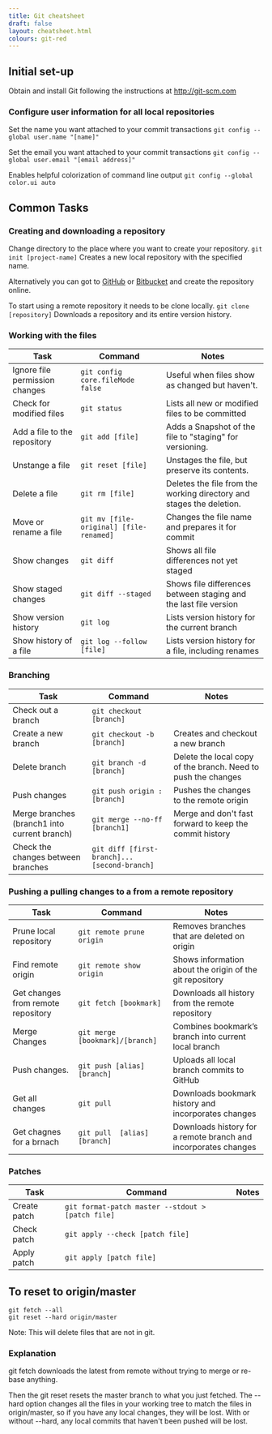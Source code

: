 ```yaml
---
title: Git cheatsheet
draft: false
layout: cheatsheet.html
colours: git-red
---
```

## Initial set-up

Obtain and install Git following the instructions at <http://git-scm.com>

### Configure user information for all local repositories

Set the name you want attached to your commit transactions
`git config --global user.name "[name]"`

Set the email you want attached to your commit transactions
`git config --global user.email "[email address]"`

Enables helpful colorization of command line output
`git config --global color.ui auto`

## Common Tasks

### Creating and downloading a repository

Change directory to the place where you want to create your repository.
`git init [project-name]` Creates a new local repository with the specified name.

Alternatively you can got to [GitHub](https://github.com) or [Bitbucket](https://bitbucket.org/) and create the repository online.

To start using a remote repository it needs to be clone locally.
`git clone [repository]`   Downloads a repository and its entire version history.

### Working with the files

|Task                          |Command                         |Notes                                                    |
|------------------------------|--------------------------------|---------------------------------------------------------|
|Ignore file permission changes|`git config core.fileMode false`|Useful when files show as changed but haven't.           |
|Check for modified files      |`git status`                    |Lists all new or modified files to be committed          |
|Add a file to the repository  |`git add [file]`                |Adds a Snapshot of the file to "staging" for versioning. |
|Unstange a file               |`git reset [file]`              |Unstages the file, but preserve its contents.            |
|Delete a file                 |`git rm [file]`                 |Deletes the file from the working directory and stages the deletion.|
|Move or rename a file         |`git mv [file-original] [file-renamed]`|Changes the file name and prepares it for commit  |
|Show changes                  |`git diff`                      |Shows all file differences not yet staged                |
|Show staged changes           |`git diff --staged`             |Shows file differences between staging and the last file version|
|Show version history          |`git log`                       |Lists version history for the current branch             |
|Show history of a file        |`git log --follow [file]`       |Lists version history for a file, including renames      |


### Branching

|Task                  |Command                    |Notes                                                          |
|----------------------|---------------------------|---------------------------------------------------------------|
|Check out a branch    |`git checkout [branch]`    |                                                               |
|Create a new branch   |`git checkout -b [branch]` |Creates and checkout a new branch                              |
|Delete branch         |`git branch -d [branch]`   |Delete the local copy of the branch. Need to push the changes  |
|Push changes          |`git push origin :[branch]`|Pushes the changes to the remote origin                        |
|Merge branches (branch1 into current branch)|`git merge --no-ff [branch1]`|Merge and don't fast forward to keep the commit history|
|Check the changes between branches|`git diff [first-branch]...[second-branch]`|                                   |

### Pushing a pulling changes to a from a remote repository

|Task                  |Command                        |Notes                                                          |
|----------------------|-------------------------------|---------------------------------------------------------------|
|Prune local repository|`git remote prune origin`      |Removes branches that are deleted on origin                    |
|Find remote origin    |`git remote show origin`       |Shows information about the origin of the git repository       |
|Get changes from remote repository|`git fetch [bookmark]`|Downloads all history from the remote repository            |
|Merge Changes         |`git merge [bookmark]/[branch]`|Combines bookmark’s branch into current local branch           |
|Push changes.         |`git push [alias] [branch]`    |Uploads all local branch commits to GitHub                     |
|Get all changes       |`git pull`                     |Downloads bookmark history and incorporates changes            |
|Get chagnes for a brnach|`git pull  [alias] [branch]` |Downloads history for a remote branch and incorporates changes |

### Patches

|Task                  |Command                    |Notes                                                          |
|----------------------|---------------------------|---------------------------------------------------------------|
|Create patch          |`git format-patch master --stdout > [patch file]`|                                         |
|Check patch           |`git apply --check [patch file]`|                                                          |
|Apply patch           |`git apply [patch file]`   |                                                               |

## To reset to origin/master

```
git fetch --all
git reset --hard origin/master
```

Note:
    This will delete files that are not in git.

### Explanation

git fetch downloads the latest from remote without trying to merge or re-base anything.

Then the git reset resets the master branch to what you just fetched. The --hard option changes all the files in your working tree to match the files in origin/master, so if you have any local changes, they will be lost. With or without --hard, any local commits that haven't been pushed will be lost.
